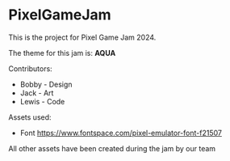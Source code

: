 # PixelGameJam
 
This is the project for Pixel Game Jam 2024.

The theme for this jam is: **AQUA**

Contributors:
- Bobby - Design
- Jack - Art
- Lewis - Code

Assets used:
- Font https://www.fontspace.com/pixel-emulator-font-f21507

All other assets have been created during the jam by our team
